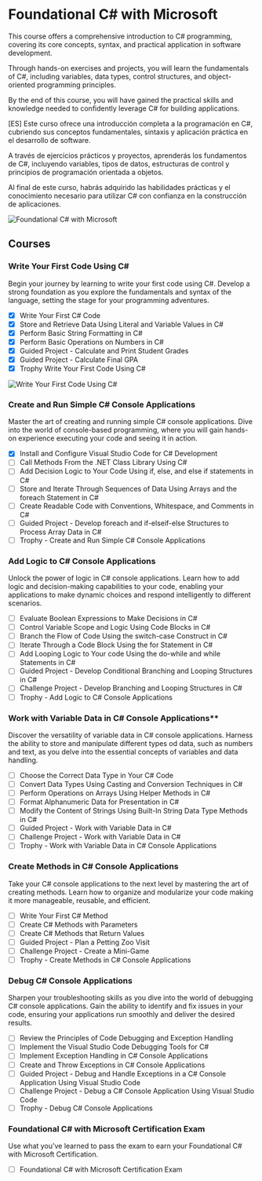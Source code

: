 # Foundational C# with Microsoft

This course offers a comprehensive introduction to C# programming, covering its
core concepts, syntax, and practical application in software development.

Through hands-on exercises and projects, you will learn the fundamentals of C#,
including variables, data types, control structures, and object-oriented
programming principles.

By the end of this course, you will have gained the practical skills and
knowledge needed to confidently leverage C# for building applications.

[ES] Este curso ofrece una introducción completa a la programación en C#,
cubriendo sus conceptos fundamentales, sintaxis y aplicación práctica en el
desarrollo de software.

A través de ejercicios prácticos y proyectos, aprenderás los fundamentos de C#,
incluyendo variables, tipos de datos, estructuras de control y principios de
programación orientada a objetos.

Al final de este curso, habrás  adquirido las habilidades prácticas y el
conocimiento necesario para utilizar C# con confianza en la construcción de
aplicaciones.

![Foundational C# with Microsoft](https://imgur.com/SkXYbON.png)

## Courses

### Write Your First Code Using C\#

Begin your journey by learning to write your first code using C#. Develop a
strong foundation as you explore the fundamentals and syntax of the language,
setting the stage for your programming adventures.

- [X] Write Your First C# Code
- [X] Store and Retrieve Data Using Literal and Variable Values in C#
- [X] Perform Basic String Formatting in C#
- [X] Perform Basic Operations on Numbers in C#
- [X] Guided Project - Calculate and Print Student Grades
- [X] Guided Project - Calculate Final GPA
- [X] Trophy Write Your First Code Using C#

![Write Your First Code Using C#](https://i.imgur.com/gPn41HL.png)

### Create and Run Simple C# Console Applications

Master the art of creating and running simple C# console applications. Dive into
the world of console-based programming, where you will gain hands-on experience
executing your code and seeing it in action.

- [X] Install and Configure Visual Studio Code for C# Development
- [ ] Call Methods From the .NET Class Library Using C#
- [ ] Add Decision Logic to Your Code Using if, else, and else if statements
  in C#
- [ ] Store and Iterate Through Sequences of Data Using Arrays and the foreach
  Statement in C#
- [ ] Create Readable Code with Conventions, Whitespace, and Comments in C#
- [ ] Guided Project - Develop foreach and if-elseif-else Structures to
  Process Array Data in C#
- [ ] Trophy - Create and Run Simple C# Console Applications

### Add Logic to C# Console Applications

Unlock the power of logic in C# console applications. Learn how to add logic and
decision-making capabilities to your code, enabling your applications to make
dynamic choices and respond intelligently to different scenarios.

- [ ] Evaluate Boolean Expressions to Make Decisions in C#
- [ ] Control Variable Scope and Logic Using Code Blocks in C#
- [ ] Branch the Flow of Code Using the switch-case Construct in C#
- [ ] Iterate Through a Code Block Using the for Statement in C#
- [ ] Add Looping Logic to Your code Using the do-while and while Statements
  in C#
- [ ] Guided Project - Develop Conditional Branching and Looping Structures in
  C#
- [ ] Challenge Project - Develop Branching and Looping Structures in C#
- [ ] Trophy - Add Logic to C# Console Applications

### Work with Variable Data in C# Console Applications**

Discover the versatility of variable data in C# console applications. Harness
the ability to store and manipulate different types od data, such as numbers and
text, as you delve into the essential concepts of variables and data handling.

- [ ] Choose the Correct Data Type in Your C# Code
- [ ] Convert Data Types Using Casting and Conversion Techniques in C#
- [ ] Perform Operations on Arrays Using Helper Methods in C#
- [ ] Format Alphanumeric Data for Presentation in C#
- [ ] Modify the Content of Strings Using Built-In String Data Type Methods in
  C#
- [ ] Guided Project - Work with Variable Data in C#
- [ ] Challenge Project - Work with Variable Data in C#
- [ ] Trophy - Work with Variable Data in C# Console Applications

### Create Methods in C# Console Applications

Take your C# console applications to the next level by mastering the art of
creating methods. Learn how to organize and modularize your code making it more
manageable, reusable, and efficient.

- [ ] Write Your First C# Method
- [ ] Create C# Methods with Parameters
- [ ] Create C# Methods that Return Values
- [ ] Guided Project - Plan a Petting Zoo Visit
- [ ] Challenge Project - Create a Mini-Game
- [ ] Trophy - Create Methods in C# Console Applications

### Debug C# Console Applications

Sharpen your troubleshooting skills as you dive into the world of debugging C#
console applications. Gain the ability to identify and fix issues in your code,
ensuring your applications run smoothly and deliver the desired results.

- [ ] Review the Principles of Code Debugging and Exception Handling
- [ ] Implement the Visual Studio Code Debugging Tools for C#
- [ ] Implement Exception Handling in C# Console Applications
- [ ] Create and Throw Exceptions in C# Console Applications
- [ ] Guided Project - Debug and Handle Exceptions in a C# Console Application
  Using Visual Studio Code
- [ ] Challenge Project - Debug a C# Console Application Using Visual Studio
  Code
- [ ] Trophy - Debug C# Console Applications

### Foundational C# with Microsoft Certification Exam

Use what you've learned to pass the exam to earn your Foundational C# with Microsoft Certification.

- [ ] Foundational C# with Microsoft Certification Exam

